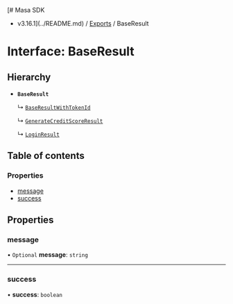 [# Masa SDK
 - v3.16.1](../README.md) / [Exports](../modules.md) / BaseResult

# Interface: BaseResult

## Hierarchy

- **`BaseResult`**

  ↳ [`BaseResultWithTokenId`](BaseResultWithTokenId.md)

  ↳ [`GenerateCreditScoreResult`](GenerateCreditScoreResult.md)

  ↳ [`LoginResult`](LoginResult.md)

## Table of contents

### Properties

- [message](BaseResult.md#message)
- [success](BaseResult.md#success)

## Properties

### message

• `Optional` **message**: `string`

___

### success

• **success**: `boolean`
